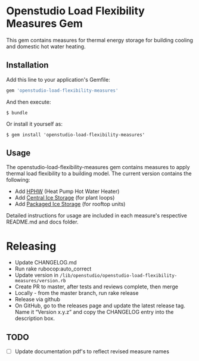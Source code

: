 # Openstudio Load Flexibility Measures Gem

This gem contains measures for thermal energy storage for building cooling and domestic hot water heating.

## Installation

Add this line to your application's Gemfile:

```ruby
gem 'openstudio-load-flexibility-measures'
```

And then execute:

    $ bundle

Or install it yourself as:

    $ gem install 'openstudio-load-flexibility-measures'

## Usage

The openstudio-load-flexibility-measures gem contains measures to apply thermal load flexibility to a building model. The current version contains the following:
* Add [HPHW](https://github.com/NREL/openstudio-load-flexibility-measures-gem/tree/master/lib/measures/add_hpwh) (Heat Pump Hot Water Heater)
* Add [Central Ice Storage](https://github.com/NREL/openstudio-load-flexibility-measures-gem/tree/master/lib/measures/add_central_ice_storage) (for plant loops)
* Add [Packaged Ice Storage](https://github.com/NREL/openstudio-load-flexibility-measures-gem/tree/master/lib/measures/add_packaged_ice_storage) (for rooftop units)

Detailed instructions for usage are included in each measure's respective README.md and docs folder. 

# Releasing

* Update CHANGELOG.md
* Run rake rubocop:auto_correct
* Update version in `/lib/openstudio/openstudio-load-flexibility-measures/version.rb`
* Create PR to master, after tests and reviews complete, then merge
* Locally - from the master branch, run rake release
* Release via github
* On GitHub, go to the releases page and update the latest release tag. Name it “Version x.y.z” and copy the CHANGELOG entry into the description box.

## TODO

- [ ] Update documentation pdf's to reflect revised measure names
